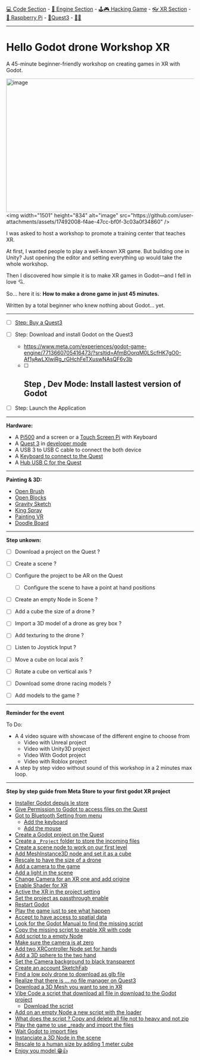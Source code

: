 [💻 Code Section](https://github.com/EloiStree/HelloGodotCode) - [🚂 Engine Section](https://github.com/EloiStree/HelloGodotEngineKeyword) - [🕹️🎮 Hacking Game](https://github.com/EloiStree/HelloGodotRemoteControlHub) - [👓 XR Section](https://github.com/EloiStree/HelloGodotXR)  - [🍓 Raspberry Pi](https://github.com/EloiStree/HelloRaspberryPi) - [🥽Quest3](https://github.com/EloiStree/HelloQuest3) - [🍺🍻](https://buymeacoffee.com/apintio)

------------------------------


# Hello Godot drone Workshop XR

A 45-minute beginner-friendly workshop on creating games in XR with Godot.

[<img width="628" height="358" alt="image" src="https://github.com/user-attachments/assets/67926c5c-7c06-40a3-bbd0-bd66e1b01724" />]([https://www.youtube.com/watch?v=NtH-HhaLw-Q](https://youtu.be/NtH-HhaLw-Q?t=89))  
<img width="1501" height="834" alt="image" src="https://github.com/user-attachments/assets/17492008-f4ae-47cc-bf0f-3c03a0f34860" />  


I was asked to host a workshop to promote a training center that teaches XR.

At first, I wanted people to play a well-known XR game. But building one in Unity?
Just opening the editor and setting everything up would take the whole workshop.

Then I discovered how simple it is to make XR games in Godot—and I fell in love 💘.

So… here it is: **How to make a drone game in just 45 minutes.**

Written by a total beginner who knew nothing about Godot... yet.

---

- [ ] [Step: Buy a Quest3](https://github.com/EloiStree/HelloGodotXR/issues/12)
- [ ] Step: Download and install Godot on the Quest3
  - https://www.meta.com/experiences/godot-game-engine/7713660705416473/?srsltid=AfmBOorqM0LScfHK7gO0-Af1yAwLXIwiRg_rGHchFeTXuswNAsQF6v3b
  -  [ ] Step , Dev Mode: Install lastest version of Godot
    -  
- [ ] Step: Launch the Application


----------------

**Hardware:**
- A [Pi500](https://github.com/EloiStree/HelloRaspberryPi/issues/58) and a screen or a [Touch Screen Pi](https://github.com/EloiStree/HelloRaspberryPi/issues/59) with Keyboard
- A [Quest 3](https://github.com/EloiStree/HelloGodotXR/issues/12) in [developer mode](https://github.com/EloiStree/HelloQuest3/issues/155)
- A USB 3 to USB C cable to connect the both device
- A [Keyboard to connect to the Quest](https://github.com/EloiStree/HelloRaspberryPi/issues/60)
- A [Hub USB C for the Quest](https://github.com/EloiStree/HelloRaspberryPi/issues/61)

----------

**Painting & 3D:**
- [Open Brush](https://github.com/EloiStree/HelloPaintingJam/issues/9) 
- [Open Blocks](https://github.com/EloiStree/HelloPaintingJam/issues/23) 
- [Gravity Sketch](https://github.com/EloiStree/HelloPaintingJam/issues/21) 
- [King Spray](https://github.com/EloiStree/HelloPaintingJam/issues/39) 
- [Painting VR](https://github.com/EloiStree/HelloPaintingJam/issues/8) 
- [Doodle Board](https://github.com/EloiStree/HelloPaintingJam/issues/45) 


-----------

**Step unkown:**
- [ ] Download a project on the Quest ?
- [ ] Create a scene ?
- [ ] Configure the project to be AR on the Quest
  - [ ] Configure the scene to have a point at hand positions
- [ ] Create an empty Node in Scene ?
- [ ] Add a cube the size of a drone ?
- [ ] Import a 3D model of a drone as grey box ?
- [ ] Add texturing to the drone ?
- [ ] Listen to Joystick Input ?
- [ ] Move a cube on local axis ?
- [ ] Rotate a cube on vertical axis ?
- [ ] Download some drone racing models ?
- [ ] Add models to the game ?



-------------------

**Reminder for the event**

To Do:
- A 4 video square with showcase of the different engine to choose from 
  - Video with Unreal project
  - Video with Unity3D project
  - Video With Godot project
  - Video with Roblox project 
- A step by step video without sound of this workshop in a 2 minutes max loop.




-------------


**Step by step guide from Meta Store to your first godot XR project**    
  - [Installer Godot depuis le store](https://youtu.be/BWHUlZuLHxo?t=45)
  - [Give Permission to Godot to access files on the Quest](https://youtu.be/BWHUlZuLHxo?t=100)
  - [Got to Bluetooth Setting from menu](https://youtu.be/BWHUlZuLHxo?t=146)
    - [Add the keyboard](https://youtu.be/BWHUlZuLHxo?t=191)
    -  [Add the mouse](https://youtu.be/BWHUlZuLHxo?t=245)
  - [Create a Godot project on the Quest](https://youtu.be/BWHUlZuLHxo?t=286)
  - [Create a `_Project` folder to store the incoming files](https://youtu.be/BWHUlZuLHxo?t=433)
  - [Create a scene node to work on our first level](https://youtu.be/BWHUlZuLHxo?t=458)
  - [Add MeshInstance3D node and set it as a cube](https://youtu.be/BWHUlZuLHxo?t=507) 
  - [Rescale to have the size of a drone](https://youtu.be/BWHUlZuLHxo?t=554)
  - [Add a camera to the game](https://youtu.be/BWHUlZuLHxo?t=684)
  - [Add a light in the scene](https://youtu.be/BWHUlZuLHxo?t=768)
  - [Change Camera for an XR one and add origine](https://youtu.be/BWHUlZuLHxo?t=823)
  - [Enable Shader for XR](https://youtu.be/BWHUlZuLHxo?t=884)
  - [Active the XR in the project setting](https://youtu.be/BWHUlZuLHxo?t=906)
  - [Set the project as passthrough enable](https://youtu.be/BWHUlZuLHxo?t=928)
  - [Restart Godot](https://youtu.be/BWHUlZuLHxo?t=1007)
  - [Play the game just to see what happen](https://youtu.be/BWHUlZuLHxo?t=1017)
  - [Accept to have access to spatial data](https://youtu.be/BWHUlZuLHxo?t=1032)
  - [Look for the Godot Manual to find the missing script](https://youtu.be/BWHUlZuLHxo?t=1088)
  - [Copy the missing script to enable XR with code](https://youtu.be/BWHUlZuLHxo?t=1146)
  - [Add script to a empty Node](https://youtu.be/BWHUlZuLHxo?t=1196)
  - [Make sure the camera is at zero](https://youtu.be/BWHUlZuLHxo?t=1272)
  - [Add two XRController Node set for hands](https://youtu.be/BWHUlZuLHxo?t=1326)
  - [Add a 3D sphere to the two hand](https://youtu.be/BWHUlZuLHxo?t=1384)
  - [Set the Camera background to black transparent](https://youtu.be/BWHUlZuLHxo?t=1453)
  - [Create an account SketchFab](https://youtu.be/BWHUlZuLHxo?t=1534)
  - [Find a low poly drone to download as glb file](https://youtu.be/BWHUlZuLHxo?t=1624)
  - [Realize that there is ... no file manager on Quest3](https://youtu.be/BWHUlZuLHxo?t=1695)
  - [Download a 3D Mesh you want to see in XR](https://youtu.be/BWHUlZuLHxo?t=1771)
  - [Vibe Code a script that download all file in download to the Godot project](https://youtu.be/BWHUlZuLHxo?t=1759)
    - [Download the script](https://github.com/EloiStree/HelloGodotDroneWorkshopXR/blob/main/ScriptOnTheWay/LoadDownloadFileInGodotThenDelete.gd)
  - [Add on an empty Node a new script with the loader](https://youtu.be/BWHUlZuLHxo?t=1821)
  - [What does the script ? Copy and delete all file not to heavy and not zip](https://youtu.be/BWHUlZuLHxo?t=1857)
  - [Play the game to use _ready and import the files](https://youtu.be/BWHUlZuLHxo?t=1886)
  - [Wait Godot to import files](https://youtu.be/BWHUlZuLHxo?t=1963)
  - [Instanciate a 3D Node in the scene](https://youtu.be/BWHUlZuLHxo?t=2024)
  - [Rescale to a human size by adding 1 meter cube](https://youtu.be/BWHUlZuLHxo?t=2046)
  - [Enjoy you model 😁👍](https://youtu.be/BWHUlZuLHxo?t=2135)


